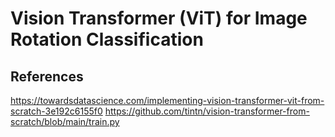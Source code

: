 # Vision Transformer (ViT) for Image Rotation Classification


## References
https://towardsdatascience.com/implementing-vision-transformer-vit-from-scratch-3e192c6155f0
https://github.com/tintn/vision-transformer-from-scratch/blob/main/train.py

